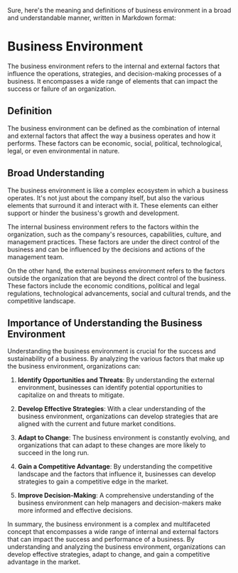 Sure, here's the meaning and definitions of business environment in a broad and understandable manner, written in Markdown format:

# Business Environment

The business environment refers to the internal and external factors that influence the operations, strategies, and decision-making processes of a business. It encompasses a wide range of elements that can impact the success or failure of an organization.

## Definition

The business environment can be defined as the combination of internal and external factors that affect the way a business operates and how it performs. These factors can be economic, social, political, technological, legal, or even environmental in nature.

## Broad Understanding

The business environment is like a complex ecosystem in which a business operates. It's not just about the company itself, but also the various elements that surround it and interact with it. These elements can either support or hinder the business's growth and development.

The internal business environment refers to the factors within the organization, such as the company's resources, capabilities, culture, and management practices. These factors are under the direct control of the business and can be influenced by the decisions and actions of the management team.

On the other hand, the external business environment refers to the factors outside the organization that are beyond the direct control of the business. These factors include the economic conditions, political and legal regulations, technological advancements, social and cultural trends, and the competitive landscape.

## Importance of Understanding the Business Environment

Understanding the business environment is crucial for the success and sustainability of a business. By analyzing the various factors that make up the business environment, organizations can:

1. **Identify Opportunities and Threats**: By understanding the external environment, businesses can identify potential opportunities to capitalize on and threats to mitigate.

2. **Develop Effective Strategies**: With a clear understanding of the business environment, organizations can develop strategies that are aligned with the current and future market conditions.

3. **Adapt to Change**: The business environment is constantly evolving, and organizations that can adapt to these changes are more likely to succeed in the long run.

4. **Gain a Competitive Advantage**: By understanding the competitive landscape and the factors that influence it, businesses can develop strategies to gain a competitive edge in the market.

5. **Improve Decision-Making**: A comprehensive understanding of the business environment can help managers and decision-makers make more informed and effective decisions.

In summary, the business environment is a complex and multifaceted concept that encompasses a wide range of internal and external factors that can impact the success and performance of a business. By understanding and analyzing the business environment, organizations can develop effective strategies, adapt to change, and gain a competitive advantage in the market.
